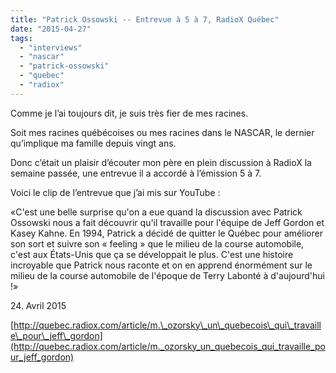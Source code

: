```yaml
---
title: "Patrick Ossowski -- Entrevue à 5 à 7, RadioX Québec"
date: "2015-04-27"
tags: 
  - "interviews"
  - "nascar"
  - "patrick-ossowski"
  - "quebec"
  - "radiox"
---
```


Comme je l’ai toujours dit, je suis très fier de mes racines.

Soit mes racines québécoises ou mes racines dans le NASCAR, le dernier qu’implique ma famille depuis vingt ans.  

Donc c’était un plaisir d’écouter mon père en plein discussion à RadioX la semaine passée, une entrevue il a accordé à l’émission 5 à 7.

Voici le clip de l’entrevue que j’ai mis sur YouTube :

«C'est une belle surprise qu'on a eue quand la discussion avec Patrick Ossowski nous a fait découvrir qu'il travaille pour l'équipe de Jeff Gordon et Kasey Kahne. En 1994, Patrick a décidé de quitter le Québec pour améliorer son sort et suivre son « feeling » que le milieu de la course automobile, c'est aux États-Unis que ça se développait le plus. C'est une histoire incroyable que Patrick nous raconte et on en apprend énormément sur le milieu de la course automobile de l'époque de Terry Labonté à d'aujourd'hui !»

24\. Avril 2015

[http://quebec.radiox.com/article/m.\_ozorsky\_un\_quebecois\_qui\_travaille\_pour\_jeff\_gordon](http://quebec.radiox.com/article/m._ozorsky_un_quebecois_qui_travaille_pour_jeff_gordon)
